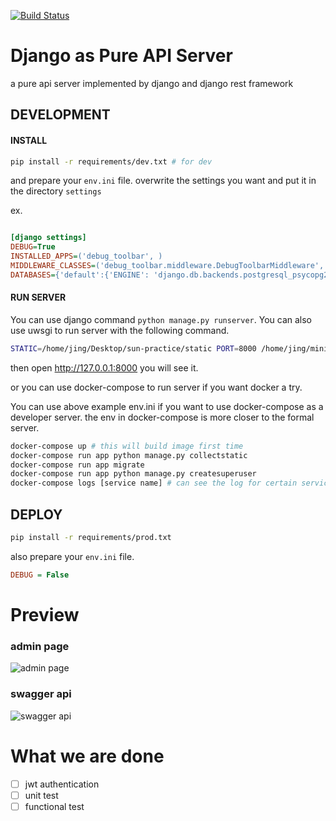 [![Build Status](https://travis-ci.org/sillygod/django-as-pure-api-server.svg?branch=master)](https://travis-ci.org/sillygod/django-as-pure-api-server)

# Django as Pure API Server

a pure api server implemented by django and django rest framework


## DEVELOPMENT

#### INSTALL

```sh
pip install -r requirements/dev.txt # for dev 

```

and prepare your `env.ini` file. overwrite the settings you want and put it in the directory `settings`

ex.

```ini

[django settings]
DEBUG=True
INSTALLED_APPS=('debug_toolbar', )
MIDDLEWARE_CLASSES=('debug_toolbar.middleware.DebugToolbarMiddleware', )
DATABASES={'default':{'ENGINE': 'django.db.backends.postgresql_psycopg2', 'NAME': 'weis', 'USER': 'jing', 'PASSWORD': '123456', 'HOST': 'postgres'}}

```

#### RUN SERVER

You can use django command `python manage.py runserver`. You can also use uwsgi to run server with the following command.

```sh
STATIC=/home/jing/Desktop/sun-practice/static PORT=8000 /home/jing/miniconda2/envs/sun/bin/uwsgi --ini core/wsgi/uwsgi.ini
```

then open http://127.0.0.1:8000 you will see it.

or you can use docker-compose to run server if you want docker a try.

You can use above example env.ini if you want to use docker-compose as a developer server. the env in docker-compose is more closer to the formal server.


```sh
docker-compose up # this will build image first time
docker-compose run app python manage.py collectstatic
docker-compose run app migrate
docker-compose run app python manage.py createsuperuser
docker-compose logs [service name] # can see the log for certain service
```


## DEPLOY


```sh
pip install -r requirements/prod.txt
```

also prepare your `env.ini` file.

```ini
DEBUG = False
```

# Preview

### admin page

![admin page](https://i.imgur.com/mzHUSoM.png)

### swagger api

![swagger api](https://i.imgur.com/R1XrVY3.png)



# What we are done

 - [ ] jwt authentication
 - [ ] unit test
 - [ ] functional test
